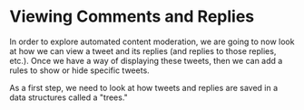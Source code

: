# Viewing Comments and Replies

In order to explore automated content moderation, we are going to now look at how we can view a tweet and its replies (and replies to those replies, etc.). Once we have a way of displaying these tweets, then we can add a rules to show or hide specific tweets.

As a first step, we need to look at how tweets and replies are saved in a data structures called a "trees."

```{tableofcontents}
```
